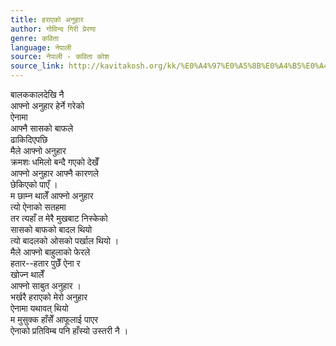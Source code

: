 ```yaml
---
title: हराएको अनुहार
author: गोविन्द गिरी प्रेरणा
genre: कविता
language: नेपाली
source: नेपाली - कविता कोश
source_link: http://kavitakosh.org/kk/%E0%A4%97%E0%A5%8B%E0%A4%B5%E0%A4%BF%E0%A4%A8%E0%A5%8D%E0%A4%A6_%E0%A4%97%E0%A4%BF%E0%A4%B0%E0%A5%80_%E0%A4%AA%E0%A5%8D%E0%A4%B0%E0%A5%87%E0%A4%B0%E0%A4%A3%E0%A4%BE
---
```


बालककालदेखि नै  
आफ्नो अनुहार हेर्ने गरेको  
ऐनामा  
आफ्नै सासको बाफले  
ढाकिदिएपछि  
मैले आफ्नो अनुहार  
क्रमशः धमिलो बन्दै गएको देखेँ  
आफ्नो अनुहार आफ्नै कारणले  
छेकिएको पाएँ ।  
म छाम्न थालेँ आफ्नो अनुहार  
त्यो ऐनाको सतहमा  
तर त्यहाँ त मेरै मुखबाट निस्केको  
सासको बाफको बादल थियो  
त्यो बादलको ओसको पर्खाल थियो ।  
मैले आफ्नो बाहुलाको फेरले  
हतार--हतार पुछेँ ऐना र  
खोज्न थालेँ  
आफ्नो साबुत अनुहार ।  
भर्खरै हराएको मेरो अनुहार  
ऐनामा यथावत् थियो  
म मुसुक्क हाँसेँ आफूलाई पाएर  
ऐनाको प्रतिविम्ब पनि हाँस्यो उस्तरी नै ।
